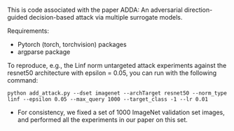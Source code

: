 # 
This is code associated with the paper ADDA: An adversarial direction-guided decision-based attack via multiple surrogate models.

Requirements:

* Pytorch (torch, torchvision) packages
* argparse package


To reproduce, e.g., the Linf norm untargeted attack experiments against the resnet50 architecture with epsilon = 0.05, you can run with the following command:

```
python add_attack.py --dset imagenet --archTarget resnet50 --norm_type linf --epsilon 0.05 --max_query 1000 --target_class -1 --lr 0.01
```

* For consistency, we fixed a set of 1000 ImageNet validation set images, and performed all the experiments in our paper on this set. 
